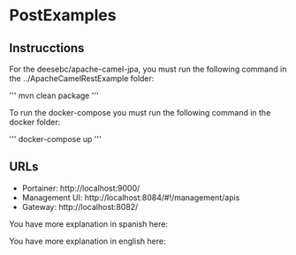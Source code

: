 # PostExamples

## Instrucctions

For the deesebc/apache-camel-jpa, you must run the following command in the ../ApacheCamelRestExample folder:

'''
mvn clean package
'''

To run the docker-compose you must run the following command in the docker folder:

'''
docker-compose up
'''

## URLs

- Portainer: http://localhost:9000/
- Management UI: http://localhost:8084/#!/management/apis
- Gateway: http://localhost:8082/

You have more explanation in spanish here: 

You have more explanation in english here: 